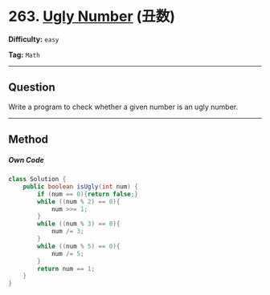 # 263. [Ugly Number][UN] (丑数)

[UN]: https://leetcode-cn.com/problems/ugly-number/solution/

**Difficulty:** `easy`

**Tag:** `Math`

------

## Question

Write a program to check whether a given number is an ugly number.

------

## Method

##### Own Code

```java
class Solution {
    public boolean isUgly(int num) {
        if (num == 0){return false;}
        while ((num % 2) == 0){
            num >>= 1;
        }
        while ((num % 3) == 0){
            num /= 3;
        }
        while ((num % 5) == 0){
            num /= 5;
        }
        return num == 1;
    }
}
```

